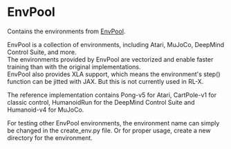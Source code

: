 # EnvPool

Contains the environments from [EnvPool](https://github.com/sail-sg/envpool).

EnvPool is a collection of environments, including Atari, MuJoCo, DeepMind Control Suite, and more.  
The environments provided by EnvPool are vectorized and enable faster training than with the original implementations.  
EnvPool also provides XLA support, which means the environment's step() function can be jitted with JAX. But this is not currently used in RL-X.

The reference implementation contains Pong-v5 for Atari, CartPole-v1 for classic control, HumanoidRun for the DeepMind Control Suite and Humanoid-v4 for MuJoCo. 

For testing other EnvPool environments, the environment name can simply be changed in the create_env.py file.
Or for proper usage, create a new directory for the environment.
